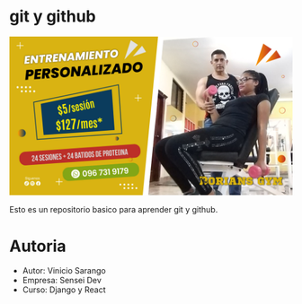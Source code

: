 
# git y github

![Git y GitHub](img/entrenamiento-personalizado_1920x1080.jpg) 

Esto es un repositorio basico para aprender git y github.

# Autoria

- Autor: Vinicio Sarango
- Empresa: Sensei Dev
- Curso: Django y React